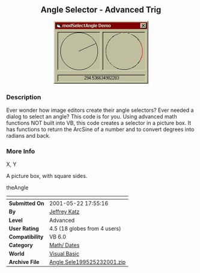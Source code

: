 ﻿<div align="center">

## Angle Selector \- Advanced Trig

<img src="PIC2001523138534625.jpg">
</div>

### Description

Ever wonder how image editors create their angle selectors? Ever needed a dialog to select an angle? This code is for you. Using advanced math functions NOT built into VB, this code creates a selector in a picture box. It has functions to return the ArcSine of a number and to convert degrees into radians and back.
 
### More Info
 
X, Y

A picture box, with square sides.

theAngle


<span>             |<span>
---                |---
**Submitted On**   |2001-05-22 17:55:16
**By**             |[Jeffrey Katz](https://github.com/Planet-Source-Code/PSCIndex/blob/master/ByAuthor/jeffrey-katz.md)
**Level**          |Advanced
**User Rating**    |4.5 (18 globes from 4 users)
**Compatibility**  |VB 6\.0
**Category**       |[Math/ Dates](https://github.com/Planet-Source-Code/PSCIndex/blob/master/ByCategory/math-dates__1-37.md)
**World**          |[Visual Basic](https://github.com/Planet-Source-Code/PSCIndex/blob/master/ByWorld/visual-basic.md)
**Archive File**   |[Angle Sele199525232001\.zip](https://github.com/Planet-Source-Code/jeffrey-katz-angle-selector-advanced-trig__1-23374/archive/master.zip)








